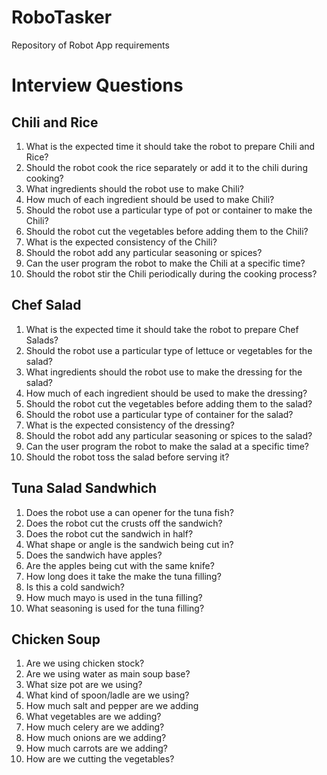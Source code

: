 # RoboTasker

Repository of Robot App requirements 

# Interview Questions 

## Chili and Rice 

1. What is the expected time it should take the robot to prepare Chili and Rice?
2. Should the robot cook the rice separately or add it to the chili during cooking?
3. What ingredients should the robot use to make Chili?
4. How much of each ingredient should be used to make Chili?
5. Should the robot use a particular type of pot or container to make the Chili?
6. Should the robot cut the vegetables before adding them to the Chili?
7. What is the expected consistency of the Chili?
8. Should the robot add any particular seasoning or spices?
9. Can the user program the robot to make the Chili at a specific time?
10. Should the robot stir the Chili periodically during the cooking process?

## Chef Salad 

1. What is the expected time it should take the robot to prepare Chef Salads?
2. Should the robot use a particular type of lettuce or vegetables for the salad?
3. What ingredients should the robot use to make the dressing for the salad?
4. How much of each ingredient should be used to make the dressing?
5. Should the robot cut the vegetables before adding them to the salad?
6. Should the robot use a particular type of container for the salad?
7. What is the expected consistency of the dressing?
8. Should the robot add any particular seasoning or spices to the salad?
9. Can the user program the robot to make the salad at a specific time?
10. Should the robot toss the salad before serving it?

## Tuna Salad Sandwhich 

1. Does the robot use a can opener for the tuna fish?
2. Does the robot cut the crusts off the sandwich?
3. Does the robot cut the sandwich in half?
4. What shape or angle is the sandwich being cut in? 
5. Does the sandwich have apples?
6. Are the apples being cut with the same knife? 
7. How long does it take the make the tuna filling? 
8. Is this a cold sandwich?
9. How much mayo is used in the tuna filling? 
10. What seasoning is used for the tuna filling? 

## Chicken Soup 

1. Are we using chicken stock? 
2. Are we using water as main soup base? 
3. What size pot are we using? 
4. What kind of spoon/ladle are we using? 
5. How much salt and pepper are we adding 
6. What vegetables are we adding? 
7. How much celery are we adding? 
8. How much onions are we adding? 
9. How much carrots are we adding? 
10. How are we cutting the vegetables? 
